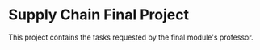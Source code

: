 # Supply Chain Final Project

This project contains the tasks requested by the final module's professor.
